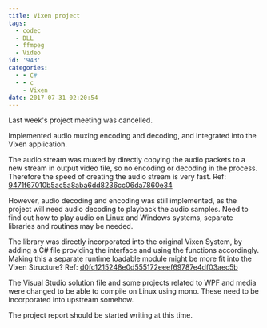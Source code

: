```yaml
---
title: Vixen project
tags:
  - codec
  - DLL
  - ffmpeg
  - Video
id: '943'
categories:
  - - C#
  - - c
    - Vixen
date: 2017-07-31 02:20:54
---
```


Last week's project meeting was cancelled.

Implemented audio muxing encoding and decoding, and integrated into the Vixen application.
<!-- more -->
The audio stream was muxed by directly copying the audio packets to a new stream in output video file, so no encoding or decoding in the process. Therefore the speed of creating the audio stream is very fast. Ref: [9471f67010b5ac5a8aba6dd8236cc06da7860e34](https://github.com/zhiyb/EE9-APRJ/tree/9471f67010b5ac5a8aba6dd8236cc06da7860e34)

However, audio decoding and encoding was still implemented, as the project will need audio decoding to playback the audio samples. Need to find out how to play audio on Linux and Windows systems, separate libraries and routines may be needed.

The library was directly incorporated into the original Vixen System, by adding a C# file providing the interface and using the functions accordingly. Making this a separate runtime loadable module might be more fit into the Vixen Structure? Ref: [d0fc1215248e0d555172eeef69787e4df03aec5b](https://github.com/zhiyb/vixen/commit/d0fc1215248e0d555172eeef69787e4df03aec5b)

The Visual Studio solution file and some projects related to WPF and media were changed to be able to compile on Linux using mono. These need to be incorporated into upstream somehow.

The project report should be started writing at this time.